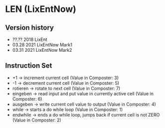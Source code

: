 # LEN (LixEntNow)

## Version history
- ??.?? 2018 LixEnt
- 03.28 2021 LixEntNow Mark1
- 03.31 2021 LixEntNow Mark2

## Instruction Set
- +1 -> increment current cell (Value in Composter: 3)
- -1 -> decrement current cell (Value in Composter: 5)
- rotieren -> rotate to next cell (Value in Composter: 7)
- eingeben -> read input and put value in currently active cell (Value in Composter: 6)
- ausgeben -> write current cell value to output (Value in Composter: 4)
- while -> starts a do while loop (Value in Composter: 1)
- endwhile -> ends a do while loop, jumps back if current cell is not ZERO (Value in Composter: 2)
